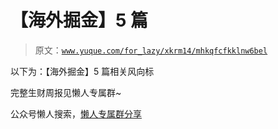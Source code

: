 # 【海外掘金】5 篇

> 原文：[`www.yuque.com/for_lazy/xkrm14/mhkqfcfkklnw6bel`](https://www.yuque.com/for_lazy/xkrm14/mhkqfcfkklnw6bel)

以下为：【海外掘金】5 篇相关风向标

完整生财周报见懒人专属群~

公众号懒人搜索，[懒人专属群分享](https://lazybook.fun/#/blog/group)